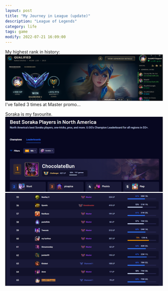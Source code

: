 ```yaml
---
layout: post
title: "My Journey in League (update)"
description: "League of Legends"
category: life
tags: game
modify: 2022-07-21 16:09:00
---
```

My highest rank in history:
![solo rank](/assets/images/solorank.png)
I've failed 3 times at Master promo...

Soraka is my favourite. 
![raka rank 1](/assets/images/l1.png)
![raka rank 2](/assets/images/l2.png)